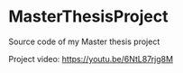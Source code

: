 # MasterThesisProject
Source code of my Master thesis project

Project video: https://youtu.be/6NtL87rjg8M
